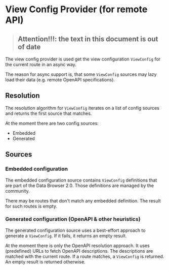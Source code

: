 <!--
SPDX-FileCopyrightText: NOI Techpark <digital@noi.bz.it>

SPDX-License-Identifier: CC0-1.0
-->

# View Config Provider (for remote API)

>
> ## Attention!!!: the text in this document is out of date
>

The view config provider is used get the view configuration `ViewConfig` for the current route in an async way.

The reason for async support is, that some `ViewConfig` sources may lazy load their data (e.g. remote OpenAPI specifications).

## Resolution

The resolution algorithm for `ViewConfig` iterates on a list of config sources and returns the first source that matches.

At the moment there are two config sources:

- Embedded
- Generated

## Sources

### Embedded configuration

The embedded configuration source contains `ViewConfig` definitions that are part of the Data Browser 2.0. Those definitions are managed by the community.

There may be routes that don't match any embedded definition. The result for such routes is empty.

### Generated configuration (OpenAPI & other heuristics)

The generated configuration source uses a best-effort approach to generate a `ViewConfig`. If it fails, it returns an empty result.

At the moment there is only the OpenAPI resolution approach. It uses (predefined) URLs to fetch OpenAPI descriptions. The descriptions are matched with the current route. If a route matches, a `ViewConfig` is returned. An empty result is returned otherwise.
